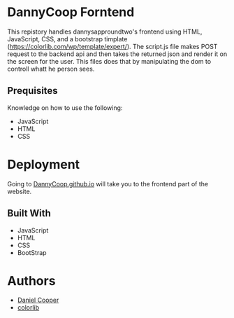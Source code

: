 # DannyCoop Forntend

This repistory handles dannysapproundtwo's frontend using HTML, JavaScript, CSS, and a bootstrap timplate (https://colorlib.com/wp/template/expert/). The script.js file makes POST request to the backend api and then takes the returned json and render it on the screen for the user. This files does that by manipulating the dom to controll whatt he person sees.

## Prequisites
Knowledge on how to use the following:
* JavaScript
* HTML
* CSS

# Deployment
Going to [DannyCoop.github.io](DannyCoop.github.io) will take you to the frontend part of the website.

## Built With
* JavaScript
* HTML
* CSS
* BootStrap

# Authors
* [Daniel Cooper](https://github.com/DannyCoop)
* [colorlib](https://colorlib.com/wp/template/expert/)

